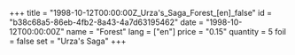 +++
title = "1998-10-12T00:00:00Z_Urza's_Saga_Forest_[en]_false"
id = "b38c68a5-86eb-4fb2-8a43-4a7d63195462"
date = "1998-10-12T00:00:00Z"
name = "Forest"
lang = ["en"]
price = "0.15"
quantity = 5
foil = false
set = "Urza's Saga"
+++
